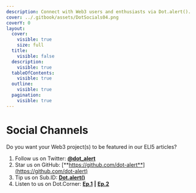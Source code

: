 ```yaml
---
description: Connect with Web3 users and enthusiasts via Dot.alert().
cover: ../.gitbook/assets/DotSocials04.png
coverY: 0
layout:
  cover:
    visible: true
    size: full
  title:
    visible: false
  description:
    visible: true
  tableOfContents:
    visible: true
  outline:
    visible: true
  pagination:
    visible: true
---
```


# Social Channels

Do you want your Web3 project(s) to be featured in our ELI5 articles?

1. Follow us on Twitter: [**@dot\_alert**](https://twitter.com/dot\_alert)
2. Star us on GitHub: [**https://github.com/dot-alert**](https://github.com/dot-alert)
3. Tip us on Sub.ID: [**Dot.alert()**](https://sub.id/5DyWc7AiAvVm4rZQ2eG1pgx76ohL6sGCp2ghTmju2h1RqxAC)
4. Listen to us on Dot.Corner: [**Ep.1**](https://twitter.com/ynnx\_\_\_/status/1723737562173387076) **|** [**Ep.2**](https://twitter.com/ynnx\_\_\_/status/1759503114359525623)&#x20;

